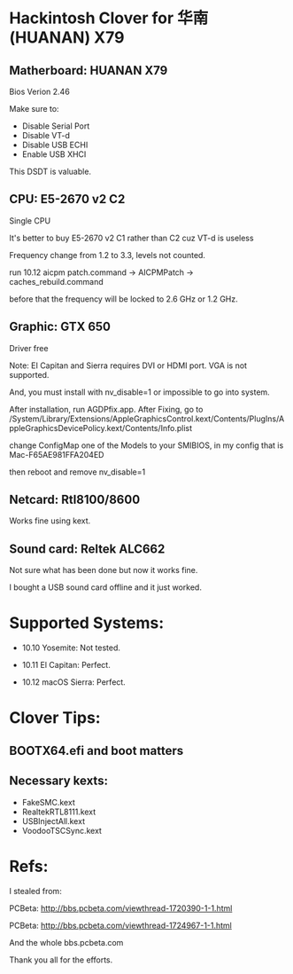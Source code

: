 # Hackintosh Clover for 华南(HUANAN) X79

## Matherboard: HUANAN X79

Bios Verion 2.46

Make sure to:

- Disable Serial Port
- Disable VT-d
- Disable USB ECHI
- Enable USB XHCI

This DSDT is valuable.

## CPU: E5-2670 v2 C2

Single CPU

It's better to buy E5-2670 v2 C1 rather than C2 cuz VT-d is useless

Frequency change from 1.2 to 3.3, levels not counted.

run 10.12 aicpm patch.command -> AICPMPatch -> caches_rebuild.command

before that the frequency will be locked to 2.6 GHz or 1.2 GHz.

## Graphic: GTX 650

Driver free

Note: EI Capitan and Sierra requires DVI or HDMI port. VGA is not supported.

And, you must install with nv_disable=1 or impossible to go into system.

After installation, run AGDPfix.app. After Fixing, go to /System/Library/Extensions/AppleGraphicsControl.kext/Contents/PlugIns/AppleGraphicsDevicePolicy.kext/Contents/Info.plist

change ConfigMap one of the Models to your SMIBIOS, in my config that is Mac-F65AE981FFA204ED

then reboot and remove nv_disable=1

## Netcard: Rtl8100/8600

Works fine using kext.

## Sound card: Reltek ALC662

Not sure what has been done but now it works fine.

I bought a USB sound card offline and it just worked.

# Supported Systems:

- 10.10 Yosemite: Not tested.

- 10.11 El Capitan: Perfect.

- 10.12 macOS Sierra: Perfect.

# Clover Tips:

## BOOTX64.efi and boot matters

## Necessary kexts:

- FakeSMC.kext
- RealtekRTL8111.kext
- USBInjectAll.kext
- VoodooTSCSync.kext

# Refs:

I stealed from:

PCBeta: http://bbs.pcbeta.com/viewthread-1720390-1-1.html

PCBeta: http://bbs.pcbeta.com/viewthread-1724967-1-1.html

And the whole bbs.pcbeta.com

Thank you all for the efforts.
